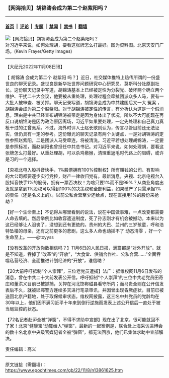 ### 【网海拾贝】胡锦涛会成为第二个赵紫阳吗？

---

#### [首页](../../../..?n13861625) &nbsp;|&nbsp; [评论](../../../../../epoch-comment?n13861625) &nbsp;|&nbsp; [专题](../../../../../epoch-special?n13861625) &nbsp;|&nbsp; [禁闻](../../../../../epoch-news?n13861625) &nbsp;|&nbsp; [禁书](../../../../../books?n13861625) &nbsp;|&nbsp; [翻墙](https://github.com/gfw-breaker/nogfw/blob/master/README.md?n13861625)


<div><img alt="【网海拾贝】胡锦涛会成为第二个赵紫阳吗？" class="attachment-djy_600_400 size-djy_600_400 wp-post-image" src="https://i.epochtimes.com/assets/uploads/2022/11/id13861680-GettyImages-499410454--600x400.jpeg"/>
<div class="caption">
 对习近平来说，如何处理胡，要看这张牌怎么打最好。图为资料图。北京天安门广场。(Kevin Frayer/Getty Images)
</div></div><hr/><div class="post_content" id="artbody" itemprop="articleBody">
 <!-- article content begin -->
 <p>
  【大纪元2022年11月08日讯】
 </p>
 <p>
  【
  <ok href="https://www.epochtimes.com/gb/tag/%E8%83%A1%E9%94%A6%E6%B6%9B.html">
   胡锦涛
  </ok>
  会成为第二个
  <ok href="https://www.epochtimes.com/gb/tag/%E8%B5%B5%E7%B4%AB%E9%98%B3.html">
   赵紫阳
  </ok>
  吗？】近日，社交媒体推特上热传所谓的一份盛世良的聊天记录。盛世良是新华社世界问题研究中心研究员、莫斯科分社原副社长。这份聊天记录中写道，胡锦涛基本上已经被定性为分裂党、破坏两个确立两个维护、干扰二十大会议，他要被从重处理，处理过程会牵扯团派众多人马，要有一大批人被审查、被关押。聊天记录写道，胡锦涛会成为中共建国后又一大
  <ok href="https://www.epochtimes.com/gb/tag/%E5%86%A4%E6%A1%88.html">
   冤案
  </ok>
  ，胡锦涛会成为第二个赵紫阳。对于胡锦涛被定性的传言，有分析认为这是一个假消息，理由是中共已经宣布胡锦涛被带走是因为身体出了状况，所以不大可能现在再反口说胡锦涛是因为政治原因离场，习近平如果要处理，一定先处理和自己真刀真枪干过的江曾派系。不过，海外时评人士赵长歌则认为，传言尽管目前还无法证实，但仍具有一定的参考。这份曝光的聊天记录有两个关键点，一是对胡锦涛的定性参照赵紫阳，二是团派人马受牵连，将被清洗。习近平若想处理胡锦涛，一定要是参照标准，而赵紫阳也曾担任中共总书记。对习近平来说，如何处理胡，要看这张牌怎么打最好。从重处理胡，可以杀鸡儆猴，清理重返毛时代路上的阻碍，或许是习的一个选择。
 </p>
 <p>
  【央视北电入股抖音快手，1%股票拥有100%控制权】所有赚钱的公司、有影响的大公司都要逐步实行党控，财产一律收归党有。最新消息，央视、北京电视台入股抖音快手1%的股份，拥有一票否决权！为啥只要1%而不是99%？从商业角度出发就是拿到1%股权可以得到100%的决策权和全部利益，如果破产了只需承担1%的责任（还是名义上的）。以前公私合营至少还给点，现在直接用1%的股份来抢劫？
 </p>
 <p>
  【好一个生命至上】不记得从哪里看到的说法，说在中国做事难，一点改变都需要人命去填的。然后举例比如收容遣送制度，死了孙志刚才有机会被撼动。本来以为这已经够让人沮丧了，没想到还有更绝的。贵州的大巴、兰州的三岁孩童，呼和浩特坠楼的母亲，还有之前更多的悲剧，这么多人命也动摇不了
  <ok href="https://www.epochtimes.com/gb/tag/%E5%8A%A8%E6%80%81%E6%B8%85%E9%9B%B6.html">
   动态清零
  </ok>
  ，好一个生命至上。——@txyyss
 </p>
 <p>
  【没有改革的开放你敢相信吗？】11月6日的人民日报，满篇都是“对外开放”。就是不知道，吞掉了“改革”的“开放”，“大食堂、供销合作社、公私合营……”全面吞噬私营经济、全面推进计划经济的“开放”，谁信呐？
 </p>
 <p>
  【20大前呼吁抵制“个人崇拜”，三位老党员遭捕】法广：据维权网11月6日发布的消息，曾在中共二十大前发表公开信，呼吁抵制“个人崇拜”的三位中共老党员田奇庄和董洪义目前已被抓捕，关押在河北邯郸磁县看守所内；而马贵全则在公开信发表后不久，就被邯郸警方连续多天进行笔录审讯，并因曾出现昏厥症状，目前已被送回北京户籍地，处于取保候审状态。维权网披露，这三名中共党员的党龄均在30年以上，他们因不满习近平十年来到倒行逆施而发表上述公开信后一直处于被当局监控的状态。
 </p>
 <p>
  【72名记者赴沪全被“弹窗”，不得不求助中宣部】现在出了北京，很可能就回不了家！北京“健康宝”动辄给人“弹窗”，最新的一起案例是，联合赴上海采访进博会的数十名北京中央级官媒记者全被“弹窗”，都无法回京，他们已集体求助中宣部解决。
 </p>
 <p>
  责任编辑：高义
 </p>
 <!-- article content end -->
 <div id="below_article_ad">
 </div>
</div>


---

原文链接（需翻墙）：https://www.epochtimes.com/gb/22/11/8/n13861625.htm